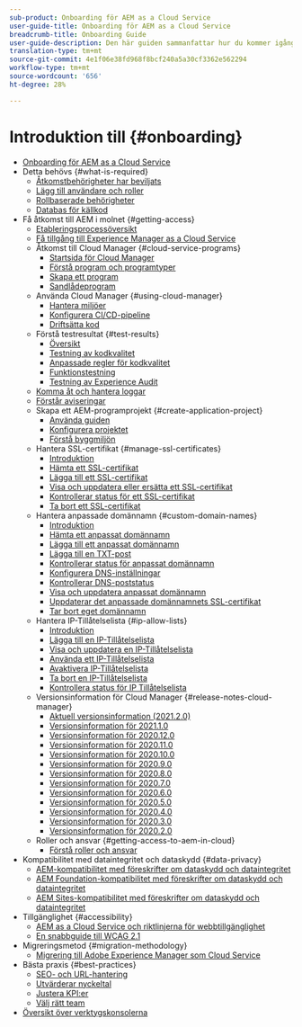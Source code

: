 ```yaml
---
sub-product: Onboarding för AEM as a Cloud Service
user-guide-title: Onboarding för AEM as a Cloud Service
breadcrumb-title: Onboarding Guide
user-guide-description: Den här guiden sammanfattar hur du kommer igång med Experience Manager as a Cloud Service, bland annat hur du kommer åt det och viktig dataskyddsinformation.
translation-type: tm+mt
source-git-commit: 4e1f06e38fd968f8bcf240a5a30cf3362e562294
workflow-type: tm+mt
source-wordcount: '656'
ht-degree: 28%

---
```



# Introduktion till {#onboarding}

+ [Onboarding för AEM as a Cloud Service](/help/onboarding/home.md)
+ Detta behövs {#what-is-required}
   + [Åtkomstbehörigheter har beviljats](what-is-required/access-rights-granted.md)
   + [Lägg till användare och roller](what-is-required/add-users-roles.md)
   + [Rollbaserade behörigheter](what-is-required/role-based-permissions.md)
   + [Databas för källkod](what-is-required/source-code-repository.md)
+ Få åtkomst till AEM i molnet {#getting-access}
   + [Etableringsprocessöversikt](getting-access-to-aem-in-cloud/provisioning-process-overview.md)
   + [Få tillgång till Experience Manager as a Cloud Service](getting-access-to-aem-in-cloud/navigation.md)
   + Åtkomst till Cloud Manager {#cloud-service-programs}
      + [Startsida för Cloud Manager](getting-access-to-aem-in-cloud/first-time-login.md)
      + [Förstå program och programtyper](getting-access-to-aem-in-cloud/understand-program-types.md)
      + [Skapa ett program](getting-access-to-aem-in-cloud/creating-a-program.md)
      + [Sandlådeprogram](getting-access-to-aem-in-cloud/sandbox-programs.md)
   + Använda Cloud Manager {#using-cloud-manager}
      + [Hantera miljöer](https://experienceleague.adobe.com/docs/experience-manager-cloud-service/implementing/using-cloud-manager/manage-environments.html)
      + [Konfigurera CI/CD-pipeline](https://experienceleague.adobe.com/docs/experience-manager-cloud-service/implementing/using-cloud-manager/configure-pipeline.html)
      + [Driftsätta kod](https://experienceleague.adobe.com/docs/experience-manager-cloud-service/implementing/using-cloud-manager/deploy-code.html)
   + Förstå testresultat {#test-results}
      + [Översikt](https://experienceleague.adobe.com/docs/experience-manager-cloud-service/implementing/using-cloud-manager/test-results/overview-test-results.html)
      + [Testning av kodkvalitet](https://experienceleague.adobe.com/docs/experience-manager-cloud-service/implementing/using-cloud-manager/test-results/code-quality-testing.html)
      + [Anpassade regler för kodkvalitet](https://experienceleague.adobe.com/docs/experience-manager-cloud-service/implementing/using-cloud-manager/test-results/custom-code-quality-rules.html)
      + [Funktionstestning](https://experienceleague.adobe.com/docs/experience-manager-cloud-service/implementing/using-cloud-manager/test-results/functional-testing.html)
      + [Testning av Experience Audit](https://experienceleague.adobe.com/docs/experience-manager-cloud-service/implementing/using-cloud-manager/test-results/experience-audit-testing.html)
   + [Komma åt och hantera loggar](https://experienceleague.adobe.com/docs/experience-manager-cloud-service/implementing/using-cloud-manager/manage-logs.html)
   + [Förstår aviseringar](https://experienceleague.adobe.com/docs/experience-manager-cloud-service/implementing/using-cloud-manager/notifications.html)
   + Skapa ett AEM-programprojekt {#create-application-project}
      + [Använda guiden](getting-access-to-aem-in-cloud/using-the-wizard.md)
      + [Konfigurera projektet](getting-access-to-aem-in-cloud/setting-up-project.md)
      + [Förstå byggmiljön](getting-access-to-aem-in-cloud/build-environment-details.md)
   + Hantera SSL-certifikat {#manage-ssl-certificates}
      + [Introduktion](https://experienceleague.adobe.com/docs/experience-manager-cloud-service/implementing/using-cloud-manager/manage-ssl-certificates/introduction.html)
      + [Hämta ett SSL-certifikat](https://experienceleague.adobe.com/docs/experience-manager-cloud-service/implementing/using-cloud-manager/manage-ssl-certificates/get-ssl-certificate.html)
      + [Lägga till ett SSL-certifikat](https://experienceleague.adobe.com/docs/experience-manager-cloud-service/implementing/using-cloud-manager/manage-ssl-certificates/add-ssl-certificate.html)
      + [Visa och uppdatera eller ersätta ett SSL-certifikat](https://experienceleague.adobe.com/docs/experience-manager-cloud-service/implementing/using-cloud-manager/manage-ssl-certificates/view-update-replace-ssl-certificate.html)
      + [Kontrollerar status för ett SSL-certifikat](https://experienceleague.adobe.com/docs/experience-manager-cloud-service/implementing/using-cloud-manager/manage-ssl-certificates/check-status-ssl-certificate.html)
      + [Ta bort ett SSL-certifikat](https://experienceleague.adobe.com/docs/experience-manager-cloud-service/implementing/using-cloud-manager/manage-ssl-certificates/delete-ssl-certificate.html)
   + Hantera anpassade domännamn {#custom-domain-names}
      + [Introduktion](https://experienceleague.adobe.com/docs/experience-manager-cloud-service/implementing/using-cloud-manager/custom-domain-names/introduction.html)
      + [Hämta ett anpassat domännamn](https://experienceleague.adobe.com/docs/experience-manager-cloud-service/implementing/using-cloud-manager/custom-domain-names/get-custom-domain-name.html)
      + [Lägga till ett anpassat domännamn](https://experienceleague.adobe.com/docs/experience-manager-cloud-service/implementing/using-cloud-manager/custom-domain-names/add-custom-domain-name.html)
      + [Lägga till en TXT-post](https://experienceleague.adobe.com/docs/experience-manager-cloud-service/implementing/using-cloud-manager/custom-domain-names/add-text-record.html)
      + [Kontrollerar status för anpassat domännamn](https://experienceleague.adobe.com/docs/experience-manager-cloud-service/implementing/using-cloud-manager/custom-domain-names/check-domain-name-status.html)
      + [Konfigurera DNS-inställningar](https://experienceleague.adobe.com/docs/experience-manager-cloud-service/implementing/using-cloud-manager/custom-domain-names/configure-dns-settings.html)
      + [Kontrollerar DNS-poststatus](https://experienceleague.adobe.com/docs/experience-manager-cloud-service/implementing/using-cloud-manager/custom-domain-names/check-dns-record-status.html)
      + [Visa och uppdatera anpassat domännamn](https://experienceleague.adobe.com/docs/experience-manager-cloud-service/implementing/using-cloud-manager/custom-domain-names/view-update-replace-custom-domain-name.html)
      + [Uppdaterar det anpassade domännamnets SSL-certifikat](https://experienceleague.adobe.com/docs/experience-manager-cloud-service/implementing/using-cloud-manager/custom-domain-names/update-cdn-ssl-certificate.html)
      + [Tar bort eget domännamn](https://experienceleague.adobe.com/docs/experience-manager-cloud-service/implementing/using-cloud-manager/custom-domain-names/delete-custom-domain-name.html)
   + Hantera IP-Tillåtelselista {#ip-allow-lists}
      + [Introduktion](https://experienceleague.adobe.com/docs/experience-manager-cloud-service/implementing/using-cloud-manager/ip-allow-lists/introduction.html)
      + [Lägga till en IP-Tillåtelselista](https://experienceleague.adobe.com/docs/experience-manager-cloud-service/implementing/using-cloud-manager/ip-allow-lists/add-ip-allow-lists.html)
      + [Visa och uppdatera en IP-Tillåtelselista](https://experienceleague.adobe.com/docs/experience-manager-cloud-service/implementing/using-cloud-manager/ip-allow-lists/view-update-ip-allow-list.html)
      + [Använda ett IP-Tillåtelselista](https://experienceleague.adobe.com/docs/experience-manager-cloud-service/implementing/using-cloud-manager/ip-allow-lists/apply-allow-list.html)
      + [Avaktivera IP-Tillåtelselista](https://experienceleague.adobe.com/docs/experience-manager-cloud-service/implementing/using-cloud-manager/ip-allow-lists/unapply-ip-allow-list.html)
      + [Ta bort en IP-Tillåtelselista](https://experienceleague.adobe.com/docs/experience-manager-cloud-service/implementing/using-cloud-manager/ip-allow-lists/delete-ip-allow-list.html)
      + [Kontrollera status för IP Tillåtelselista](https://experienceleague.adobe.com/docs/experience-manager-cloud-service/implementing/using-cloud-manager/ip-allow-lists/check-ip-allow-list-status.html)
   + Versionsinformation för Cloud Manager {#release-notes-cloud-manager}
      + [Aktuell versionsinformation (2021.2.0)](/help/onboarding/release-notes-cloud-manager/release-notes-cm-current.md)
      + [Versionsinformation för 2021.1.0](/help/onboarding/release-notes-cloud-manager/release-notes-cm-2021-1-0.md)
      + [Versionsinformation för 2020.12.0](/help/onboarding/release-notes-cloud-manager/release-notes-cm-2020-12-0.md)
      + [Versionsinformation för 2020.11.0](/help/onboarding/release-notes-cloud-manager/release-notes-cm-2020-11-0.md)
      + [Versionsinformation för 2020.10.0](/help/onboarding/release-notes-cloud-manager/release-notes-cm-2020-10-0.md)
      + [Versionsinformation för 2020.9.0](/help/onboarding/release-notes-cloud-manager/release-notes-cm-2020-9-0.md)
      + [Versionsinformation för 2020.8.0](/help/onboarding/release-notes-cloud-manager/release-notes-cm-2020-8-0.md)
      + [Versionsinformation för 2020.7.0](/help/onboarding/release-notes-cloud-manager/release-notes-cm-2020-7-0.md)
      + [Versionsinformation för 2020.6.0](/help/onboarding/release-notes-cloud-manager/release-notes-cm-2020-6-0.md)
      + [Versionsinformation för 2020.5.0](/help/onboarding/release-notes-cloud-manager/release-notes-cm-2020-5-0.md)
      + [Versionsinformation för 2020.4.0](/help/onboarding/release-notes-cloud-manager/release-notes-cm-2020-4-0.md)
      + [Versionsinformation för 2020.3.0](/help/onboarding/release-notes-cloud-manager/release-notes-cm-2020-3-0.md)
      + [Versionsinformation för 2020.2.0](/help/onboarding/release-notes-cloud-manager/release-notes-cm-2020-2-0.md)
   + Roller och ansvar {#getting-access-to-aem-in-cloud}
      + [Förstå roller och ansvar](getting-access-to-aem-in-cloud/roles-responsibilities.md)
+ Kompatibilitet med dataintegritet och dataskydd {#data-privacy}
   + [AEM-kompatibilitet med föreskrifter om dataskydd och dataintegritet](data-privacy-and-protection-readiness/aem-readiness.md)
   + [AEM Foundation-kompatibilitet med föreskrifter om dataskydd och dataintegritet](data-privacy-and-protection-readiness/foundation-readiness.md)
   + [AEM Sites-kompatibilitet med föreskrifter om dataskydd och dataintegritet](data-privacy-and-protection-readiness/sites-readiness.md)
+ Tillgänglighet {#accessibility}
   + [AEM as a Cloud Service och riktlinjerna för webbtillgänglighet](accessibility/web-accessibility.md)
   + [En snabbguide till WCAG 2.1](accessibility/quick-guide-wcag.md)
+ Migreringsmetod {#migration-methodology}
   + [Migrering till Adobe Experience Manager som Cloud Service](migration-methodology/getting-started.md)
+ Bästa praxis {#best-practices}
   + [SEO- och URL-hantering](best-practices/seo-and-url-management.md)
   + [Utvärderar nyckeltal](best-practices/assessing-kpis.md)
   + [Justera KPI:er](best-practices/aligning-kpis.md)
   + [Välj rätt team](best-practices/choose-right-team.md)
+ [Översikt över verktygskonsolerna](tools-consoles.md)
